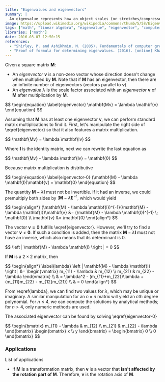 ```yaml
---
title: "Eigenvalues and eigenvectors"
summary: |
  An eigenvalue represents how an object scales (or stretches/compresses) a particular direction (or eigenvector) when acted upon by the object. This article covers how to find these values in a square matrix, as well as their applicability in computer graphics.
image: https://upload.wikimedia.org/wikipedia/commons/thumb/5/58/Eigenvalue_equation.svg/250px-Eigenvalue_equation.svg.png
tags: ["math", "linear algebra", "eigenvalue", "eigenvector", "computer graphics"]
libraries: ["math"]
date: 2016-03-07 12:50:15
references:
  - "Shirley, P. and Ashikhmin, M. (2005). Fundamentals of computer graphics. Wellesley, Mass.: AK Peters."
  - "Proof of formula for determining eigenvalues. (2016). [online] Khan Academy. Available at: https://www.khanacademy.org/math/linear-algebra/alternate-bases/eigen-everything/v/linear-algebra-proof-of-formula-for-determining-eigenvalues [Accessed 7 Mar. 2016]."
---
```


Given a square matrix $\mathbf{M}$:

- An *eigenvector* $\mathbf{v}$ is a non-zero vector whose direction doesn't change when multiplied by $\mathbf{M}$. Note that if $\mathbf{M}$ has an eigenvector, then there are an infinite number of eigenvectors (vectors parallel to $\mathbf{v}$).
- An *eigenvalue* $\lambda$ is the scale factor associated with an *eigenvector* $\mathbf{v}$ of $\mathbf{M}$ after multiplication by $\mathbf{M}$.

<div>$$
\begin{equation} \label{eigenvector}
\mathbf{Mv} = \lambda \mathbf{v}
\end{equation}
$$</div>

Assuming that $\mathbf{M}$ has at least one eigenvector $\mathbf{v}$, we can perform standard matrix multiplications to find it. First, let's manipulate the right side of \eqref{eigenvector} so that it also features a matrix multiplication.

<div>$$
\mathbf{Mv} = \lambda \mathbf{Iv}
$$</div>

Where $\mathbf{I}$ is the identity matrix, next we can rewrite the last equation as

<div>$$
\mathbf{Mv} - \lambda \mathbf{Iv} = \mathbf{0}
$$</div>

Because matrix multiplication is distributive

<div>$$
\begin{equation} \label{eigenvector-0}
(\mathbf{M} - \lambda \mathbf{I})\mathbf{v} = \mathbf{0}
\end{equation}
$$</div>

The quantity $\mathbf{M} - \lambda \mathbf{I}$ must not be invertible. If it had an inverse, we could premultiply both sides by $(\mathbf{M} - \lambda \mathbf{I})^{-1}$, which would yield

<div>$$
\begin{align*}
(\mathbf{M} - \lambda \mathbf{I})^{-1}(\mathbf{M} - \lambda \mathbf{I})\mathbf{v} &= (\mathbf{M} - \lambda \mathbf{I})^{-1} \; \mathbf{0} \\
\mathbf{v} &= \mathbf{0}
\end{align*}
$$</div>

The vector $\mathbf{v = 0}$ fulfills \eqref{eigenvector}. However, we'll try to find a vector $\mathbf{v} \not = \mathbf{0}$. If such a condition is added, then the matrix $\mathbf{M} - \lambda \mathbf{I}$ must not have an inverse, which also means that its determinant is 0.

<div>$$
\left | \mathbf{M} - \lambda \mathbf{I} \right | = 0
$$</div>

If $\mathbf{M}$ is a $2 \times 2$ matrix, then

<div>$$
\begin{align*} \label{lambda}
\left | \mathbf{M} - \lambda \mathbf{I} \right | &= \begin{vmatrix}
m_{11} - \lambda & m_{12} \\
m_{21} & m_{22} - \lambda
\end{vmatrix} \\
& = \lambda^2 - (m_{11}+m_{22})\lambda + (m_{11}m_{22} - m_{12}m_{21}) \\
& = 0
\end{align*}
$$</div>

From \eqref{lambda}, we can find two values for $\lambda$, which may be unique or imaginary. A similar manipulation for an $n \times n$ matrix will yield an $n$th degree polynomial. For $n \leq 4$, we can compute the solutions by analytical methods; for $n > 4$, only numeric methods are used.

The associated eigenvector can be found by solving \eqref{eigenvector-0}

<div>$$
\begin{bmatrix}
m_{11} - \lambda & m_{12} \\
m_{21} & m_{22} - \lambda
\end{bmatrix} \begin{bmatrix}
x \\ y
\end{bmatrix} = \begin{bmatrix} 0 \\ 0
\end{bmatrix}
$$</div>

### Applications

List of applications

- If $\mathbf{M}$ is a transformation matrix, then $\mathbf{v}$ is a vector that **isn't affected by the rotation part of $\mathbf{M}$**. Therefore, $\mathbf{v}$ is the rotation axis of $\mathbf{M}$.
